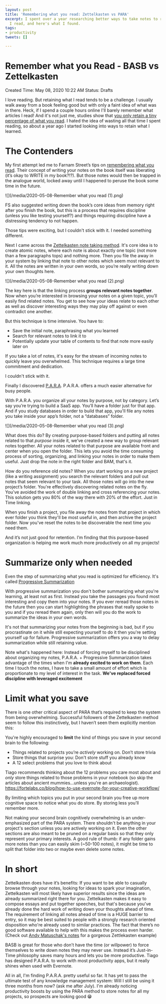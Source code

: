 ```yaml
---
layout: post
title: 'Remembering what you read: Zettelkasten vs PARA'
excerpt: I spent over a year researching better ways to take notes to remember what
  I read, and here's what I found.
tags:
- productivity
tweets: []

---
```

# Remember what you Read - BASB vs Zettelkasten

Created Time: May 08, 2020 10:22 AM Status: Drafts

I love reading. But retaining what I read tends to be a challenge. I usually walk away from a book feeling good but with only a faint idea of what was in there. Heck, if I spend a couple hours online I'll barely remember what articles I read! And it's not just me, studies show that [you only retain a tiny percentage of what you read](https://learningsolutionsmag.com/articles/1379/brain-science-the-forgetting-curvethe-dirty-secret-of-corporate-training). I hated the idea of wasting all that time I spent reading, so about a year ago I started looking into ways to retain what I learned.

# The Contenders

My first attempt led me to Farnam Street’s tips on [remembering what you read](https://fs.blog/2014/05/remembering-what-you-read/). Their concept of writing your notes on the book itself was liberating (it’s okay to WRITE in my book?!?). But those notes would then be trapped in the analogue world, locked away until I happened to peruse the book some time in the future.

![](/media/2020-05-08-Remember what you read (1).png)

FS also suggested writing down the book’s core ideas from memory right after you finish the book, but this is a process that requires discipline (unless you like testing yourself?) and things requiring discipline have a distressing tendency to not happen.

Those tips were exciting, but I couldn't stick with it.  I needed something different.

Next I came across the [Zettelkasten note taking method](https://writingcooperative.com/zettelkasten-how-one-german-scholar-was-so-freakishly-productive-997e4e0ca125). It's core idea is to create atomic notes, where each note is about exactly one topic (not more than a few paragraphs tops) and nothing more. Then you file the away in your system by linking that note to other notes which seem most relevant to it. All the notes are written in your own words, so you’re really writing down your own thoughts here.

![](/media/2020-05-08-Remember what you read (2).png)

The key here is that the linking process **groups relevant notes together**. Now when you’re interested in browsing your notes on a given topic, you’ll easily find related notes. You get to see how your ideas relate to each other as well as discover interesting ways they may play off against or even contradict one another.

But this technique is time intensive. You have to:

* Save the initial note, paraphrasing what you learned
* Search for relevant notes to link it to
* Potentially update your table of contents to find that note more easily later on

If you take a lot of notes, it's easy for the stream of incoming notes to quickly leave you overwhelmed. This technique requires a large time commitment and dedication.

I couldn't stick with it.

Finally I discovered [P.A.R.A](https://fortelabs.co/blog/para/). P.A.R.A. offers a much easier alternative for busy people.

With P.A.R.A. you organize all your notes by purpose, not by category. Let’s say you’re trying to build a SaaS app. You’ll have a folder just for that app. And if you study databases in order to build that app, you'll file any notes you take inside your app’s folder, not a “databases” folder.

![](/media/2020-05-08-Remember what you read (3).png)

What does this do? By creating purpose-based folders and putting all notes related to that _purpose_ inside it, we’ve created a new way to group relevant notes together. All your notes related to that purpose are available front and center when you open the folder. This lets you avoid the time consuming process of sorting, organizing, and linking your notes in order to make them useful. Just drop the note in the right folder and BAM, that's it.

How do you reference old notes? When you start working on a new project (like a writing assignment) you search the relevant folders and pull out notes that seem relevant to your task. All those notes will go into the new project’s folder. You're effectively discovering related notes on the fly. You’ve avoided the work of double linking and cross referencing your notes. This solution gets you 80% of the way there with 20% of the effort. Just in Time linking.

When you finish a project, you file away the notes from that project in which ever folder you think they'll be most useful in, and then archive the project folder.  Now you've reset the notes to be discoverable the next time you need them.

And it’s not just good for retention. I’m finding that this purpose-based organization is helping me work much more productively on all my projects!

# Summarize only when needed

Even the step of summarizing what you read is optimized for efficiency. It's called [Progressive Summarization](https://fortelabs.co/blog/progressive-summarization-a-practical-technique-for-designing-discoverable-notes/)

With progressive summarization you don't bother summarizing what you're learning, at least not as first. Instead you take the passages you found most interesting and copy them into your notes. If you ever reread those notes in the future then you can start highlighting the phrases that really spoke to you and if you reread them again, only then will you do the work to summarize the ideas in your own words.

It's not that summarizing your notes from the beginning is bad, but if you procrastinate on it while still expecting yourself to do it then you're setting yourself up for failure. Progressive summarization offers you a way to delay summarization while still retaining value.

Note what's happened here: Instead of forcing myself to be disciplined about organizing my notes, P.A.R.A. + Progressive Summarization takes advantage of the times when I'm **already excited to work on them**.  Each time I touch the notes, I have to take a small amount of effort which is proportionate to my level of interest in the task.  **We've replaced forced discipline with leveraged excitement**

# Limit what you save

There is one other critical aspect of PARA that’s required to keep the system from being overwhelming. Successful followers of the Zettelkasten method seem to follow this instinctively, but I haven’t seen them explicitly mention this:

You're highly encouraged to **limit** the kind of things you save in your second brain to the following:

* Things related to projects you’re _actively_ working on. Don’t store trivia
* Store things that surprise you: Don't store stuff you already know
* A 12 select problems that you love to think about

Tiago recommends thinking about the 12 problems you care most about and _only_ store things related to those problems in your notebook (so skip the articles about ancient mummies...unless you're an archaeologist). https://fortelabs.co/blog/how-to-use-evernote-for-your-creative-workflow/

By limiting which topics you put in your second brain you free up more cognitive space to notice what you do store. By storing less you’ll remember more.

Not making your second brain cognitively overwhelming is an under-emphasized part of the PARA system. There shouldn't be anything in your project's section unless you are actively working on it. Even the other sections are also meant to be pruned on a regular basis so that they only represent your primary interests.  A good rule of thumb: if any folder gains more notes than you can easily skim (\~50-100 notes), it might be time to split that folder into two or maybe even delete some notes.

# In short

Zettelkasten does have it’s benefits: If you want to be able to casually browse through your notes, looking for ideas to spark your imagination, Zettelkasten will most likely have superior results since the ideas are already summarized right there for you. Zettelkasten makes it easy to compose essays and put together speeches, but that's because you've already done the hard work of writing down your thoughts ahead of time. The requirement of linking all notes ahead of time is a HUGE barrier to entry, so it may be best suited to people with a strongly research oriented disposition who're already used to similar practices. The fact that there’s no good software available to help with this makes the process even harder. (Check out [Andy Matuschak's notes](https://notes.andymatuschak.org/zUw5PuD8op9oq8kHvni6sug6eRTNtR9Wqma) for a gorgeous Zettlekasten example)

BASB is great for those who don’t have the time (or willpower) to force themselves to write down notes they may never use. Instead it’s Just-in-Time philosophy saves many hours and lets you be more productive. Tiago has designed P.A.R.A. to work with most productivity apps, but it really shines when used with Evernote.

All in all, I'm finding P.A.R.A. pretty useful so far. It has yet to pass the ultimate test of any knowledge management system: Will I still be using it three months from now? (ask me after July). I'm already noticing productivity boosts by using the PARA method to store notes for all my projects, so prospects are looking good 😁